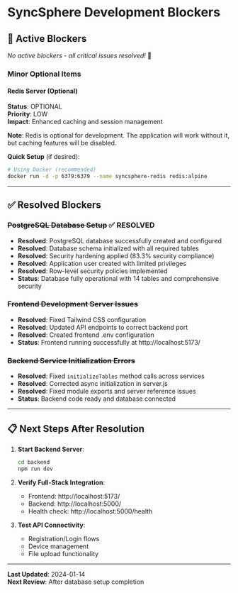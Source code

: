 # SyncSphere Development Blockers

## 🚫 Active Blockers

*No active blockers - all critical issues resolved!* 🎉

### Minor Optional Items

#### Redis Server (Optional)
**Status**: OPTIONAL  
**Priority**: LOW  
**Impact**: Enhanced caching and session management

**Note**: Redis is optional for development. The application will work without it, but caching features will be disabled.

**Quick Setup** (if desired):
```bash
# Using Docker (recommended)
docker run -d -p 6379:6379 --name syncsphere-redis redis:alpine
```

---

## ✅ Resolved Blockers

### ~~PostgreSQL Database Setup~~ ✅ RESOLVED
- **Resolved**: PostgreSQL database successfully created and configured
- **Resolved**: Database schema initialized with all required tables
- **Resolved**: Security hardening applied (83.3% security compliance)
- **Resolved**: Application user created with limited privileges
- **Resolved**: Row-level security policies implemented
- **Status**: Database fully operational with 14 tables and comprehensive security

### ~~Frontend Development Server Issues~~
- **Resolved**: Fixed Tailwind CSS configuration
- **Resolved**: Updated API endpoints to correct backend port
- **Resolved**: Created frontend .env configuration
- **Status**: Frontend running successfully at http://localhost:5173/

### ~~Backend Service Initialization Errors~~
- **Resolved**: Fixed `initializeTables` method calls across services
- **Resolved**: Corrected async initialization in server.js
- **Resolved**: Fixed module exports and server reference issues
- **Status**: Backend code ready and database connected

---

## 📋 Next Steps After Resolution

1. **Start Backend Server**:
   ```bash
   cd backend
   npm run dev
   ```

2. **Verify Full-Stack Integration**:
   - Frontend: http://localhost:5173/
   - Backend: http://localhost:5000/
   - Health check: http://localhost:5000/health

3. **Test API Connectivity**:
   - Registration/Login flows
   - Device management
   - File upload functionality

---

**Last Updated**: 2024-01-14  
**Next Review**: After database setup completion
